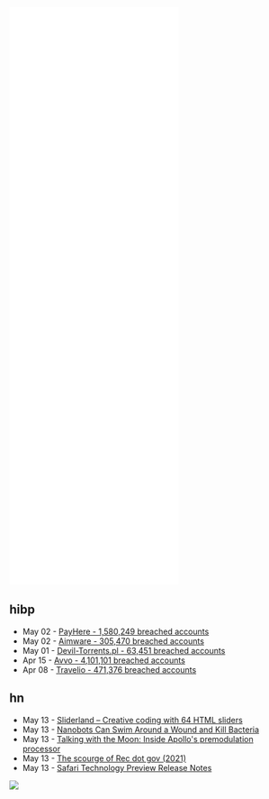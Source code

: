 ![Metrics](https://raw.githubusercontent.com/phixion/phixion/master/metrics.svg)

## hibp

<!--
for https://github.com/phixion/phixion/blob/main/.github/workflows/feeds.yml
-->
<!--START_SECTION:haveibeenpwnd-->
- May 02 - [PayHere - 1,580,249 breached accounts](https://haveibeenpwned.com/PwnedWebsites#PayHere)
- May 02 - [Aimware - 305,470 breached accounts](https://haveibeenpwned.com/PwnedWebsites#Aimware)
- May 01 - [Devil-Torrents.pl - 63,451 breached accounts](https://haveibeenpwned.com/PwnedWebsites#DevilTorrents)
- Apr 15 - [Avvo - 4,101,101 breached accounts](https://haveibeenpwned.com/PwnedWebsites#Avvo)
- Apr 08 - [Travelio - 471,376 breached accounts](https://haveibeenpwned.com/PwnedWebsites#Travelio)
<!--END_SECTION:haveibeenpwnd-->

## hn

<!--
for https://github.com/phixion/phixion/blob/main/.github/workflows/feeds.yml
-->
<!--START_SECTION:hn-->
- May 13 - [Sliderland – Creative coding with 64 HTML sliders](https://sliderland.blinry.org/)
- May 13 - [Nanobots Can Swim Around a Wound and Kill Bacteria](https://www.wired.com/story/these-nanobots-can-swim-around-a-wound-and-kill-bacteria/)
- May 13 - [Talking with the Moon: Inside Apollo's premodulation processor](http://www.righto.com/2022/05/talking-with-moon-inside-apollos.html)
- May 13 - [The scourge of Rec dot gov (2021)](https://pmags.com/the-scourge-of-rec-dot-gov)
- May 13 - [Safari Technology Preview Release Notes](https://developer.apple.com/safari/technology-preview/release-notes/)
<!--END_SECTION:hn-->

<!--
for https://yhype.me
-->
![](https://hit.yhype.me/github/profile?user_id=13013670)
